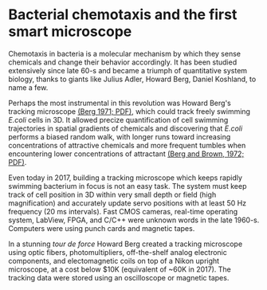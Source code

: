# Bacterial chemotaxis and the first smart microscope
Chemotaxis in bacteria is a molecular mechanism by which they sense chemicals and change their behavior accordingly.
It has been studied extensively since late 60-s and became a triumph of quantitative system biology, 
thanks to giants like Julius Adler, Howard Berg, Daniel Koshland, to name a few. 

Perhaps the most instrumental in this revolution was Howard Berg's tracking microscope [(Berg 1971; PDF)](pdf/1971Berg.pdf "Berg HC. How to track bacteria. Rev Sci Instrum. 1971."), 
which could track freely swimming *E.coli* cells in 3D. It allowed precize quantification of cell swimming trajectories 
in spatial gradients of chemicals and discovering that *E.coli* performs a biased random walk, with longer runs toward increasing concentrations of attractive chemicals and more frequent tumbles when encountering lower concentrations of attractant [(Berg and Brown, 1972; PDF)](pdf/1972Berg-Brown.pdf "Berg HC and Brown DA. Chemotaxis in Escherichia coli analysed by three-dimensional tracking. Nature, 1972").

Even today in 2017, building a tracking microscope which keeps rapidly swimming bacterium in focus is not an easy task. 
The system must keep track of cell position in 3D within very small depth or field (high magnification) and accurately update servo positions with at least 50 Hz frequency (20 ms intervals). Fast CMOS cameras, real-time operating system, LabView, FPGA, and C/C++ were
unknown words in the late 1960-s. Computers were using punch cards and magnetic tapes. 

In a stunning *tour de force* Howard Berg created a
tracking microscope using optic fibers, photomultipliers, off-the-shelf analog electronic components, 
and electomagnetic coils on top of a Nikon upright microscope, at a cost below $10K (equivalent of ~60K in 2017). 
The tracking data were stored using an oscilloscope or magnetic tapes.

